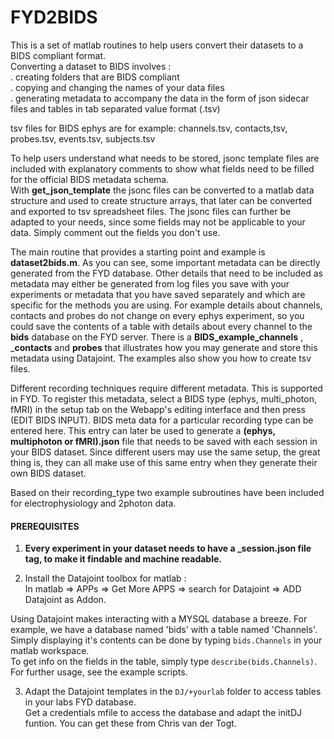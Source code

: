 # FYD2BIDS
This is a set of matlab routines to help users convert their datasets to a BIDS compliant format.  
Converting a dataset to BIDS involves :  
. creating folders that are BIDS compliant  
. copying and changing the names of your data files  
. generating metadata to accompany the data in the form of json sidecar files and tables in tab separated value format (.tsv)  

tsv files for BIDS ephys are for example: 
channels.tsv, contacts,tsv, probes.tsv, events.tsv, subjects.tsv  

To help users understand what needs to be stored, jsonc template files are included with explanatory comments to show what fields need to be filled for the official BIDS metadata schema.  
With __get_json_template__ the jsonc files can be converted to a matlab data structure and used to create structure arrays, that later can be converted and exported to tsv spreadsheet files. The jsonc files can further be adapted to your needs, since some fields may not be applicable to your data. Simply comment out the fields you don't use.

The main routine that provides a starting point and example is __dataset2bids.m__. As you can see, some important metadata can be directly generated from the FYD database. Other details that need to be included as metadata may either be generated from log files you save with your experiments or metadata that you have saved separately and which are specific for the methods you are using.
For example details about channels, contacts and probes do not change on every ephys experiment, so you could save the contents of a table with details about every channel to the **bids** database on the FYD server. There is a __BIDS_example_channels__ , ___contacts__ and __probes__ that illustrates how you may generate and store this metadata using Datajoint. The examples also show you how to create tsv files.

Different recording techniques require different metadata. This is supported in FYD. To register this metadata, select a BIDS type (ephys, multi_photon, fMRI) in the setup tab on the Webapp's editing interface and then press (EDIT BIDS INPUT). BIDS meta data for a particular recording type can be entered here. This entry can later be used to generate a __(ephys, multiphoton or fMRI).json__ file that needs to be saved with each session in your BIDS dataset. Since different users may use the same setup, the great thing is, they can all make use of this same entry when they generate their own BIDS dataset.

Based on their recording_type two example subroutines have been included for electrophysiology and 2photon data.

#### PREREQUISITES  
1.  **Every experiment in your dataset needs to have a _session.json file tag, to make it findable and machine readable.**  

2.  Install the Datajoint toolbox for matlab :  
In matlab => APPs => Get More APPS => search for Datajoint => ADD Datajoint as Addon.

Using Datajoint makes interacting with a MYSQL database a breeze. For example, we have a database named 'bids' with a table named 'Channels'. Simply displaying it's contents can be done by typing `bids.Channels` in your matlab workspace.  
To get info on the fields in the table, simply type `describe(bids.Channels)`. For further usage, see the example scripts.
  
3.  Adapt the Datajoint templates in the `DJ/+yourlab` folder to access tables in your labs FYD database.  
Get a credentials mfile to access the database and adapt the initDJ funtion. 
You can get these from Chris van der Togt. 
